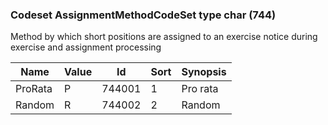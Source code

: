 ### Codeset AssignmentMethodCodeSet type char (744)

Method by which short positions are assigned to an exercise notice during exercise and assignment processing

| Name    | Value | Id     | Sort | Synopsis |
|---------|-------|--------|------|----------|
| ProRata | P     | 744001 | 1    | Pro rata |
| Random  | R     | 744002 | 2    | Random   |

